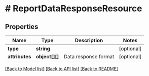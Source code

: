# # ReportDataResponseResource

## Properties

Name | Type | Description | Notes
------------ | ------------- | ------------- | -------------
**type** | **string** |  | [optional]
**attributes** | **object[][]** | Data response format | [optional]

[[Back to Model list]](../../README.md#models) [[Back to API list]](../../README.md#endpoints) [[Back to README]](../../README.md)
